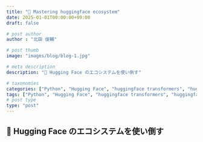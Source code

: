 ```yaml
---
title: "🤗 Mastering huggingface ecosystem"
date: 2025-01-01T00:00:00+09:00
draft: false

# post author
author : "北田 俊輔"

# post thumb
image: "images/blog/blog-1.jpg"

# meta description
description: "🤗 Hugging Face のエコシステムを使い倒す"

# taxonomies
categories: ["Python", "Hugging Face", "huggingface transformers", "huggingface evaluate", "huggingface datasets"]
tags: ["Python", "Hugging Face", "huggingface transformers", "huggingface evaluate", "huggingface datasets"]
# post type
type: "post"
---
```


## 🤗 Hugging Face のエコシステムを使い倒す

